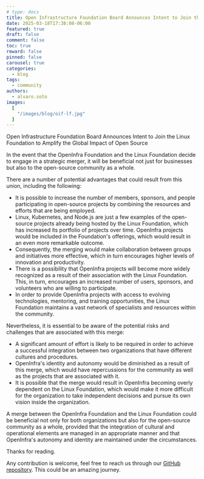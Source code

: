```yaml
---
# type: docs
title: Open Infrastructure Foundation Board Announces Intent to Join the Linux Foundation
date: 2025-03-18T17:38:08-06:00
featured: true
draft: false
comment: false
toc: true
reward: false
pinned: false
carousel: true
categories:
  - blog
tags:
  - community
authors:
  - alvaro.soto
images:
  [
    "/images/blog/oif-lf.jpg"
  ]
---
```


Open Infrastructure Foundation Board Announces Intent to Join the Linux Foundation to Amplify the Global Impact of Open Source

<!--more-->

In the event that the OpenInfra Foundation and the Linux Foundation decide to engage in a strategic merger, it will be beneficial not just for businesses but also to the open-source community as a whole.

There are a number of potential advantages that could result from this union, including the following:

- It is possible to increase the number of members, sponsors, and people participating in open-source projects by combining the resources and efforts that are being employed.
- Linux, Kubernetes, and Node.js are just a few examples of the open-source projects already being hosted by the Linux Foundation, which has increased its portfolio of projects over time. OpenInfra projects would be included in the Foundation's offerings, which would result in an even more remarkable outcome.
- Consequently, the merging would make collaboration between groups and initiatives more effective, which in turn encourages higher levels of innovation and productivity.
- There is a possibility that OpenInfra projects will become more widely recognized as a result of their association with the Linux Foundation. This, in turn, encourages an increased number of users, sponsors, and volunteers who are willing to participate.
- In order to provide OpenInfra projects with access to evolving technologies, mentoring, and training opportunities, the Linux Foundation maintains a vast network of specialists and resources within the community.

Nevertheless, it is essential to be aware of the potential risks and challenges that are associated with this merge:

- A significant amount of effort is likely to be required in order to achieve a successful integration between two organizations that have different cultures and procedures.
- OpenInfra's identity and autonomy would be diminished as a result of this merge, which would have repercussions for the community as well as the projects that are associated with it.
- It is possible that the merge would result in OpenInfra becoming overly dependent on the Linux Foundation, which would make it more difficult for the organization to take independent decisions and pursue its own vision inside the organization.

A merge between the OpenInfra Foundation and the Linux Foundation could be beneficial not only for both organizations but also for the open-source community as a whole, provided that the integration of cultural and operational elements are managed in an appropriate manner and that OpenInfra's autonomy and identity are maintained under the circumstances.

Thanks for reading.

Any contribution is welcome, feel free to reach us through our [GitHub repository](https://github.com/opensource-latinamerica/openinframx). This could be an amazing journey.

